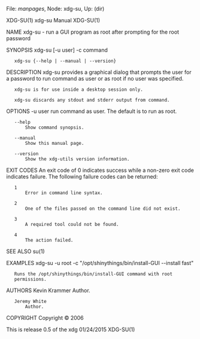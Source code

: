File: *manpages*,  Node: xdg-su,  Up: (dir)

XDG-SU(1)                        xdg-su Manual                       XDG-SU(1)



NAME
       xdg-su - run a GUI program as root after prompting for the root
       password

SYNOPSIS
       xdg-su [-u user] -c command

       xdg-su {--help | --manual | --version}

DESCRIPTION
       xdg-su provides a graphical dialog that prompts the user for a password
       to run command as user or as root if no user was specified.

       xdg-su is for use inside a desktop session only.

       xdg-su discards any stdout and stderr output from command.

OPTIONS
       -u user
           run command as user. The default is to run as root.

       --help
           Show command synopsis.

       --manual
           Show this manual page.

       --version
           Show the xdg-utils version information.

EXIT CODES
       An exit code of 0 indicates success while a non-zero exit code
       indicates failure. The following failure codes can be returned:

       1
           Error in command line syntax.

       2
           One of the files passed on the command line did not exist.

       3
           A required tool could not be found.

       4
           The action failed.

SEE ALSO
       su(1)

EXAMPLES
           xdg-su -u root -c "/opt/shinythings/bin/install-GUI --install fast"

       Runs the /opt/shinythings/bin/install-GUI command with root
       permissions.

AUTHORS
       Kevin Krammer
           Author.

       Jeremy White
           Author.

COPYRIGHT
       Copyright © 2006



This is release 0.5 of the xdg    01/24/2015                         XDG-SU(1)
